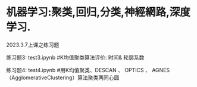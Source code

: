 # 机器学习:聚类,回归,分类,神經網路,深度学习.

2023.3.7上课之练习题

练习题3: test3.ipynb
#K均值聚类算法评价:   时间& 轮廓系数  

练习题4: test4.ipynb
#用K均值聚类、DESCAN 、 OPTICS 、 AGNES（AgglomerativeClustering）算法聚类两同心圆 


